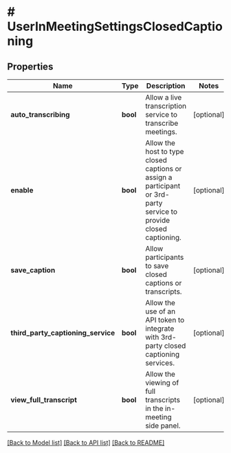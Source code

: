 # # UserInMeetingSettingsClosedCaptioning

## Properties

Name | Type | Description | Notes
------------ | ------------- | ------------- | -------------
**auto_transcribing** | **bool** | Allow a live transcription service to transcribe meetings. | [optional]
**enable** | **bool** | Allow the host to type closed captions or assign a participant or 3rd-party service to provide closed captioning. | [optional]
**save_caption** | **bool** | Allow participants to save closed captions or transcripts. | [optional]
**third_party_captioning_service** | **bool** | Allow the use of an API token to integrate with 3rd-party closed captioning services. | [optional]
**view_full_transcript** | **bool** | Allow the viewing of full transcripts in the in-meeting side panel. | [optional]

[[Back to Model list]](../../README.md#models) [[Back to API list]](../../README.md#endpoints) [[Back to README]](../../README.md)
